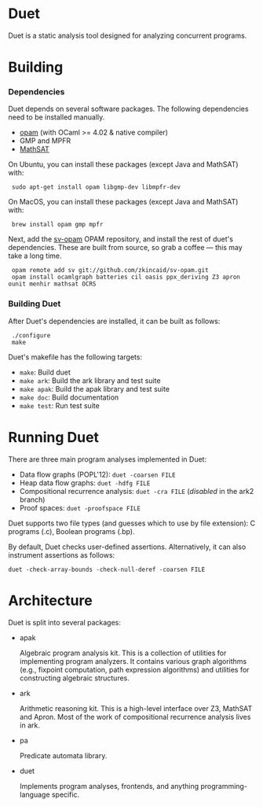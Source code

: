 Duet
====
Duet is a static analysis tool designed for analyzing concurrent programs.

Building
========

### Dependencies

Duet depends on several software packages.  The following dependencies need to be installed manually.

 + [opam](http://opam.ocaml.org) (with OCaml >= 4.02 & native compiler)
 + GMP and MPFR
 + [MathSAT](http://mathsat.fbk.eu)

On Ubuntu, you can install these packages (except Java and MathSAT) with:
```
 sudo apt-get install opam libgmp-dev libmpfr-dev
```

On MacOS, you can install these packages (except Java and MathSAT) with:
```
 brew install opam gmp mpfr
```

Next, add the [sv-opam](https://github.com/zkincaid/sv-opam) OPAM repository, and install the rest of duet's dependencies.  These are built from source, so grab a coffee &mdash; this may take a long time.
```
 opam remote add sv git://github.com/zkincaid/sv-opam.git
 opam install ocamlgraph batteries cil oasis ppx_deriving Z3 apron ounit menhir mathsat OCRS
```

### Building Duet

After Duet's dependencies are installed, it can be built as follows:
```
 ./configure
 make
```

Duet's makefile has the following targets:
 + `make`: Build duet
 + `make ark`: Build the ark library and test suite
 + `make apak`: Build the apak library and test suite
 + `make doc`: Build documentation
 + `make test`: Run test suite

Running Duet
============

There are three main program analyses implemented in Duet:

* Data flow graphs (POPL'12): `duet -coarsen FILE`
* Heap data flow graphs: `duet -hdfg FILE`
* Compositional recurrence analysis: `duet -cra FILE` (*disabled* in the ark2 branch)
* Proof spaces: `duet -proofspace FILE`

Duet supports two file types (and guesses which to use by file extension): C programs (.c), Boolean programs (.bp).

By default, Duet checks user-defined assertions. Alternatively, it can also instrument assertions as follows:

    duet -check-array-bounds -check-null-deref -coarsen FILE


Architecture
============
Duet is split into several packages:

* apak

  Algebraic program analysis kit.  This is a collection of utilities for implementing program analyzers.  It contains various graph algorithms (e.g., fixpoint computation, path expression algorithms) and utilities for constructing algebraic structures.

* ark 

  Arithmetic reasoning kit.  This is a high-level interface over Z3, MathSAT and Apron.  Most of the work of compositional recurrence analysis lives in ark.

* pa

  Predicate automata library.

* duet

  Implements program analyses, frontends, and anything programming-language specific.

